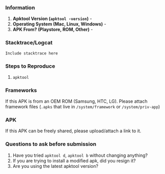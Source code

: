 ### Information
1. **Apktool Version (`apktool -version`)** -
2. **Operating System (Mac, Linux, Windows)** -
3. **APK From? (Playstore, ROM, Other)** -

### Stacktrace/Logcat

```
Include stacktrace here
```

### Steps to Reproduce
1. `apktool `

### Frameworks
If this APK is from an OEM ROM (Samsung, HTC, LG). Please attach framework files
(`.apks` that live in `/system/framework` or `/system/priv-app`)

### APK
If this APK can be freely shared, please upload/attach a link to it.

### Questions to ask before submission
1. Have you tried `apktool d`, `apktool b` without changing anything?
2. If you are trying to install a modified apk, did you resign it?
3. Are you using the latest apktool version?
